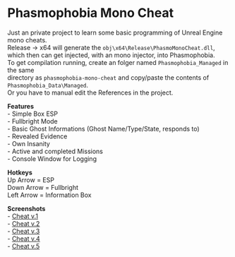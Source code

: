 # Phasmophobia Mono Cheat

Just an private project to learn some basic programming of Unreal Engine mono cheats.  
Release -> x64 will generate the `obj\x64\Release\PhasmoMonoCheat.dll`,  
which then can get injected, with an mono injector, into Phasmophobia.  
To get compilation running, create an folger named `Phasmophobia_Managed` in the same  
directory as `phasmophobia-mono-cheat` and copy/paste the contents of `Phasmophobia_Data\Managed`.  
Or you have to manual edit the References in the project.


**Features**  
\- Simple Box ESP  
\- Fullbright Mode  
\- Basic Ghost Informations (Ghost Name/Type/State, responds to)  
\- Revealed Evidence  
\- Own Insanity  
\- Active and completed Missions  
\- Console Window for Logging


**Hotkeys**  
Up Arrow = ESP  
Down Arrow = Fullbright  
Left Arrow = Information Box


**Screenshots**  
\- [Cheat v.1](Images/v1.png)  
\- [Cheat v.2](Images/v2.png)  
\- [Cheat v.3](Images/v3.png)  
\- [Cheat v.4](Images/v4.png)  
\- [Cheat v.5](Images/v5.png)
